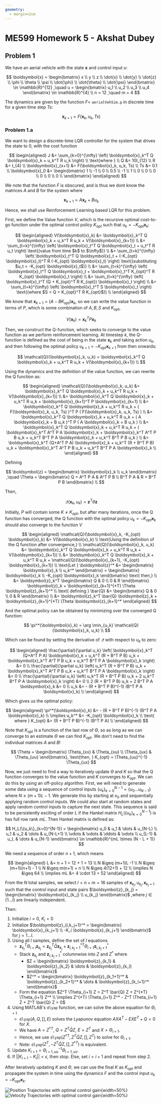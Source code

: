 ```yaml
---
geometry:
  - margin=2cm
---
```


# ME599 Homework 5 - Akshat Dubey

## Problem 1

We have an aerial vehicle with the state $\boldsymbol{x}$ and control input $u$:

$$
\boldsymbol{x} = \begin{bmatrix}
x \\ y \\ z \\ \dot{x} \\ \dot{y} \\ \dot{z} \\ \phi \\ \theta \\ \psi \\ \dot{\phi} \\ \dot{\theta} \\ \dot{\psi}
\end{bmatrix} \in \mathbb{R}^{12}
,\quad
u = \begin{bmatrix}
u_1 \\ u_2 \\ u_3 \\ u_4
\end{bmatrix} \in \mathbb{R}^{4} \\
n = 12
,\quad
m = 4
$$

The dynamics are given by the function $F =$ `aerialVehSim.p` in discrete time for a given time step $Ts$:

$$
\boldsymbol{x}_{k+1} = F(\boldsymbol{x}_k, u_k, Ts)
$$

### Problem 1.a

We want to design a discrete-time LQR controller for the system that drives the state to 0, with the cost function

$$
\begin{aligned}
J &= \sum_{k=0}^{\infty} \left( \boldsymbol{x}_k^T Q \boldsymbol{x}_k + u_k^T R u_k \right) \\
\text{where } \\
Q &= 10I_{12} \\
R &= I_{4} \\
\boldsymbol{x}_{x+1} &= F(\boldsymbol{x}_k, u_k, Ts) \\
Ts &= 0.1 \\
\boldsymbol{x}_0 &= \begin{bmatrix}
1 \\ -1 \\ 0 \\ 0.5 \\ -1 \\ 1 \\ 0 \\ 0 \\ 0 \\ 0 \\ 0 \\ 0 \\
\end{bmatrix}
\end{aligned}
$$

We note that the function $F$ is obscured, and is thus we dont know the matrices $A$ and $B$ for the system where

$$
\boldsymbol{x}_{k+1} = A \boldsymbol{x}_k + B u_k
$$

Hence, we shall use Reinforcement Learning based LQR for this problem.

First, we define the Value function $V$, which is the recursive optimal cost-to-go function under the optimal control policy $K_{opt}$ such that $u_k = -K_{opt} \boldsymbol{x}_k$:

$$
\begin{aligned}
V(\boldsymbol{x}_k) &= \boldsymbol{x}_k^T Q \boldsymbol{x}_k + u_k^T R u_k + V(\boldsymbol{x}_{k+1}) \\
&= \sum_{t=k}^{\infty} \left( \boldsymbol{x}_t^T Q \boldsymbol{x}_t + u_t^T R u_t \right) \text{(value from time $k$ to $\infty$)} \\
&= \sum_{t=k}^{\infty} \left( \boldsymbol{x}_t^T Q \boldsymbol{x}_t + (-K_{opt} \boldsymbol{x}_t)^T R (-K_{opt} \boldsymbol{x}_t) \right) \text{(substituting $u_t = -K_{opt} \boldsymbol{x}_t$)} \\
&= \sum_{t=k}^{\infty} \left( \boldsymbol{x}_t^T Q \boldsymbol{x}_t + \boldsymbol{x}_t^T K_{opt}^T R K_{opt} \boldsymbol{x}_t \right) \\
&= \sum_{t=k}^{\infty} \left( \boldsymbol{x}_t^T (Q + K_{opt}^T R K_{opt}) \boldsymbol{x}_t \right) \\
&= \sum_{t=k}^{\infty} \left( \boldsymbol{x}_t^T S \boldsymbol{x}_t \right) \text{(where $S = Q + K_{opt}^T R K_{opt}$)} \\
\end{aligned}
$$

We know that $\boldsymbol{x}_{k+1} = (A - B K_{opt}) \boldsymbol{x}_k$, so we can write the value function in terms of $P$, which is some combination of $A, B, S$ and $K_{opt}$,

$$
V(\boldsymbol{x}_k) = \boldsymbol{x}_k^T P \boldsymbol{x}_k
$$

Then, we construct the Q-function, which seeks to converge to the value function as we perform reinforcement learning. At timestep $k$, the Q-function is defined as the cost of being in the state $\boldsymbol{x}_k$ and taking action $u_k$, and then following the optimal policy $u_{k+1} = -K_{opt} \boldsymbol{x}_{k+1}$ from then onwards:

$$
\mathcal{Q}(\boldsymbol{x}_k, u_k) = \boldsymbol{x}_k^T Q \boldsymbol{x}_k + u_k^T R u_k + V(\boldsymbol{x}_{k+1}) \\
$$

Using the dynamics and the definition of the value function, we can rewrite the Q function as:

$$
\begin{aligned}
\mathcal{Q}(\boldsymbol{x}_k, u_k) &= \boldsymbol{x}_k^T Q \boldsymbol{x}_k + u_k^T R u_k + V(\boldsymbol{x}_{k+1}) \\
&= \boldsymbol{x}_k^T Q \boldsymbol{x}_k + u_k^T R u_k + \boldsymbol{x}_{k+1}^T P \boldsymbol{x}_{k+1} \\
&= \boldsymbol{x}_k^T Q \boldsymbol{x}_k + u_k^T R u_k + ( F(\boldsymbol{x}_k, u_k, Ts) )^T P ( F(\boldsymbol{x}_k, u_k, Ts) ) \\
&= \boldsymbol{x}_k^T Q \boldsymbol{x}_k + u_k^T R u_k + ( A \boldsymbol{x}_k + B u_k )^T P ( A \boldsymbol{x}_k + B u_k ) \\
&= \boldsymbol{x}_k^T Q \boldsymbol{x}_k + u_k^T R u_k + ( \boldsymbol{x}_k^T A^T P A \boldsymbol{x}_k + \boldsymbol{x}_k^T A^T P B u_k + u_k^T B^T P A \boldsymbol{x}_k + u_k^T B^T P B u_k ) \\
&= \boldsymbol{x}_k^T (Q+A^T P A) \boldsymbol{x}_k + u_k^T (R + B^T P B) u_k + \boldsymbol{x}_k^T A^T P B u_k + u_k^T B^T P A \boldsymbol{x}_k \\
\end{aligned}
$$

Defining

$$
\boldsymbol{z} = \begin{bmatrix}
\boldsymbol{x}_k \\ u_k
\end{bmatrix}
,\quad
\Theta = \begin{bmatrix}
Q + A^T P A & A^T P B \\
B^T P A & R + B^T P B
\end{bmatrix} \\
$$

Then,

$$
\mathcal{Q}(\boldsymbol{x}_k, u_k) = \boldsymbol{z}^T \theta \boldsymbol{z}
$$

Initially, $P$ will contain some $K \neq K_{opt}$, but after many iterations, once the Q function has converged, the Q function with the optimal policy $u_k = -K_{opt} \boldsymbol{x}_k$ should also converge to the function $V$

$$
\begin{aligned}
\mathcal{Q}(\boldsymbol{x}_k, -K_{opt} \boldsymbol{x}_k) &= V(\boldsymbol{x}_k) \\
\text{Using the definition of the Q function after convergence,} \\
\mathcal{Q}(\boldsymbol{x}_k, u_k) &= \boldsymbol{x}_k^T Q \boldsymbol{x}_k + u_k^T R u_k + V(\boldsymbol{x}_{k+1}) \\
&= \boldsymbol{x}_k^T Q \boldsymbol{x}_k + u_k^T R u_k + \mathcal{Q}(\boldsymbol{x}_{k+1}, -K_{opt} \boldsymbol{x}_{k+1}) \\
\text{Let } \boldsymbol{z}^* &= \begin{bmatrix} \boldsymbol{x}_k \\ u_k^* \end{bmatrix}
= \begin{bmatrix} \boldsymbol{x}_k \\ -K_{opt} \boldsymbol{x}_k \end{bmatrix} \text{ then,} \\
&= \boldsymbol{z}_k^T \begin{bmatrix} Q & 0 \\ 0 & R \end{bmatrix} \boldsymbol{z}_k + \boldsymbol{z}_{k+1}^{*T} \Theta \boldsymbol{z}_{k+1}^* \\
\text{ defining } \bar{Q} &= \begin{bmatrix} Q & 0 \\ 0 & R \end{bmatrix} \\
&= \boldsymbol{z}_k^T \bar{Q} \boldsymbol{z}_k + \boldsymbol{z}_{k+1}^{*T} \Theta \boldsymbol{z}_{k+1}^*
\end{aligned}
$$

And the optimal policy can be obtained by minimizing over the converged Q function:

$$
\pi^*(\boldsymbol{x}_k) = \arg \min_{u_k} \mathcal{Q}(\boldsymbol{x}_k, u_k) \\
$$

Which can be found by setting the derivative of $\mathcal{Q}$ with respect to $u_k$ to zero:

$$
\begin{aligned}
\frac{\partial}{\partial u_k} \left( \boldsymbol{x}_k^T (Q+A^T P A) \boldsymbol{x}_k + u_k^T (R + B^T P B) u_k + \boldsymbol{x}_k^T A^T P B u_k + u_k^T B^T P A \boldsymbol{x}_k \right) &= 0 \\
\frac{\partial}{\partial u_k} \left( u_k^T (R + B^T P B) u_k + \boldsymbol{x}_k^T A^T P B u_k + u_k^T B^T P A \boldsymbol{x}_k \right) &= 0 \\
\frac{\partial}{\partial u_k} \left( u_k^T (R + B^T P B) u_k + 2 u_k^T B^T P A \boldsymbol{x}_k \right) &= 0 \\
2 (R + B^T P B) u_k + 2 B^T P A \boldsymbol{x}_k &= 0 \\
u_k &= - (R + B^T P B)^{-1} (B^T P A \boldsymbol{x}_k) \\
\end{aligned}
$$

Which gives us the optimal policy:

$$
\begin{aligned}
\pi^*(\boldsymbol{x}_k) &= - (R + B^T P B)^{-1} (B^T P A \boldsymbol{x}_k) \\
\implies u_k^* &= -K_{opt} \boldsymbol{x}_k \\
\text{ where } K_{opt} &= (R + B^T P B)^{-1} (B^T P A) \\
\end{aligned}
$$

Note that $K_{opt}$ is a function of the last row of $\Theta$, so as long as we can converge to an estimate $\Theta$ we can find $K_{opt}$. We don't need to find the individual matrices $A$ and $B$!

$$
\Theta = \begin{bmatrix}
\Theta_{xx} & \Theta_{xu} \\
\Theta_{ux} & \Theta_{uu}
\end{bmatrix}, \text{then, } K_{opt} = \Theta_{uu}^{-1} \Theta_{ux}
$$

Now, we just need to find a way to iteratively update $\Theta$ and $K$ so that the Q function converges to the value function and $K$ converges to $K_{opt}$. We can do this by using an off-policy algorithm.
First, we will need to generate some data using a sequence of control inputs $\{u_k\}_{k=0}^{N-1} = \{u_0 \dots u_{N-1}\}$ where $N \geq (m+1)L - 1$. We generate this by starting at $x_0$ and sequentially applying random control inputs. We could also start at random states and apply random control inputs to capture the next state. This sequence is said to be persistently exciting of order $L$ if the Hankel matrix $H_L(\{u_k\}_{k=0}^{N-1})$ is has full row rank $mL$. Then Hankel matrix is defined as:

$$
H_L(\{u_k\}_{k=0}^{N-1}) = \begin{bmatrix}
u_0 & u_1 & \dots & u_{N-L} \\
u_1 & u_2 & \dots & u_{N-L+1} \\
\vdots & \vdots & \ddots & \vdots \\
u_{L-1} & u_L & \dots & u_{N-1}
\end{bmatrix} \in \mathbb{R}^{mL \times (N - L + 1)}
$$

We need a sequence of order $n+1$, which means

$$
\begin{aligned}
L &= n + 1 = 12 + 1 = 13 \\
N &\geq (m+1)L -1  \\
N &\geq (m+1)(n+1) - 1 \\
N &\geq m(n+1) + n \\
N &\geq 4(12+1) + 12 \\
\implies N &\geq 64 \\
\implies mL &= 4 \cdot 13 = 52
\end{aligned}
$$

From the $N$ total samples, we select $l=n+m=16$ samples of $\boldsymbol{x}_{k_j}, u_{k_j}, \boldsymbol{x}_{k_j+1}$ such that the control input and state pairs $\boldsymbol{z}_{k_j} = \begin{bmatrix} \boldsymbol{x}_{k_j} \\ u_{k_j} \end{bmatrix}$ ,where $j\in \{1 \dots l\}$ are linearly independent.

Then:

1. Initialize $i=0$, $K_i=0$
2. Initialize $\boldsymbol{z}_{i,k_j+1}^* = \begin{bmatrix} \boldsymbol{x}_{k_j+1} \\ -K_i \boldsymbol{x}_{k_j+1} \end{bmatrix}$ for $j=1 \dots l$.
3. Using all $l$ samples, define the set of $l$ equations
   - $\boldsymbol{z}_{k_j}^T \Theta_{i+i} \boldsymbol{z}_{k_j} = \boldsymbol{z}_{k_j}^T\bar{Q} \boldsymbol{z}_{k_j} + \boldsymbol{z}_{i,k_j+1}^{*T} \Theta_{i+1} \boldsymbol{z}_{i,k_j+1}^*$
   - Stack $\boldsymbol{z}_{k_j}$ and $\boldsymbol{z}_{i,k_j+1}^*$ columnwise into $Z$ and $Z^*$ where
     - $Z = \begin{bmatrix} \boldsymbol{z}_{k_1} & \boldsymbol{z}_{k_2} & \dots & \boldsymbol{z}_{k_l} \end{bmatrix}$
     - $Z^* = \begin{bmatrix} \boldsymbol{z}_{k_1+1}^* & \boldsymbol{z}_{k_2+1}^* & \dots & \boldsymbol{z}_{k_l+1}^* \end{bmatrix}$
   - Form the equation $Z^T \Theta_{i+1} Z = Z^T \bar{Q} Z + Z^{*T} \Theta_{i+1} Z^* \\ \implies Z^{*T} \Theta_{i+1} Z^* - Z^T \Theta_{i+1} Z + Z^T \bar{Q} Z  = 0$
4. Using MATLAB's `dlyap` function, we can solve the above equation for $\Theta_{i+1}$
   - `dlyap`$(A,Q,[],E)$ solves the Lyapunov equation $AXA^T - EXE^T + Q = 0$ for $X$.
   - We have $A = Z^{*T}$, $Q = Z^T \bar{Q} Z$, $E = Z^T$ and $X = \Theta_{i+1}$.
   - Hence, we use `dlyap`$(Z^{*T}, Z^T \bar{Q} Z, [], Z^T)$ to solve for $\Theta_{i+1}$.
   - Note: `dlyap`$(Z^T, -Z^T \bar{Q} Z, [], Z^{*T})$ is equivalent.
5. Update $K_{i+1} = \Theta_{i+1,uu}^{-1} \Theta_{i+1,ux}$.
6. If $||K_{i+1} - K_i|| < \epsilon$, then stop. Else, set $i = i + 1$ and repeat from step 2.

After iteratively updating $K$ and $\Theta$, we can use the final $K$ as $K_{opt}$ and propagate the system in time using the dynamics $F$ and the control input $u_k = -K_{opt} \boldsymbol{x}_k$.

![Position Trajectories with optimal control gain](figs/hw5p1a_pos.svg){width=50%}
![Velocity Trajectories with optimal control gain](figs/hw5p1a_vel.svg){width=50%}
